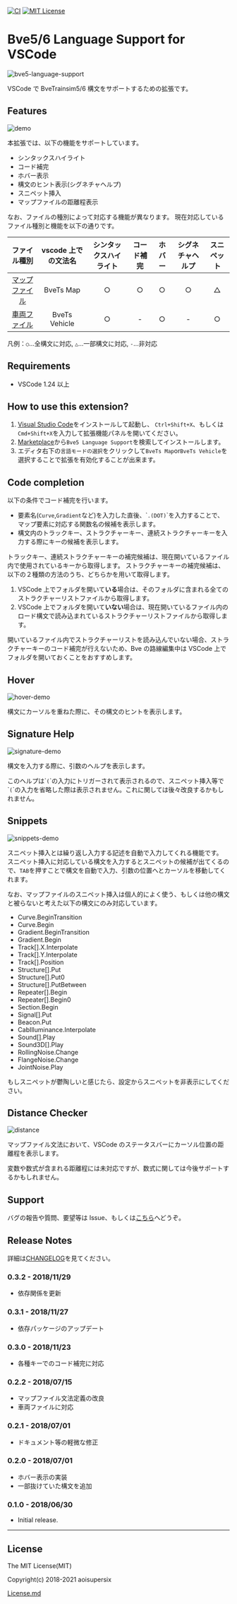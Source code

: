 [![CI](https://github.com/aoisupersix/vscode-bve5-language-support/actions/workflows/ci.yml/badge.svg)](https://github.com/aoisupersix/vscode-bve5-language-support/actions/workflows/ci.yml)
[![MIT License](https://img.shields.io/badge/license-MIT-blue.svg?style=flat)](/LICENSE.md)

# Bve5/6 Language Support for VSCode

![bve5-language-support](images/language-support.png)

VSCode で BveTrainsim5/6 構文をサポートするための拡張です。

## Features

![demo](images/demo.gif)

本拡張では、以下の機能をサポートしています。

- シンタックスハイライト
- コード補完
- ホバー表示
- 構文のヒント表示(シグネチャヘルプ)
- スニペット挿入
- マップファイルの距離程表示

なお、ファイルの種別によって対応する機能が異なります。
現在対応しているファイル種別と機能を以下の通りです。

|                             ファイル種別                              | vscode 上での文法名 | シンタックスハイライト | コード補完 | ホバー | シグネチャヘルプ | スニペット |
| :-------------------------------------------------------------------: | :-----------------: | :--------------------: | :--------: | :----: | :--------------: | :--------: |
|   [マップファイル](http://bvets.net/jp/edit/formats/route/map.html)   |      BveTs Map      |           ○            |     ○      |   ○    |        ○         |     △      |
| [車両ファイル](http://bvets.net/jp/edit/formats/vehicle/vehicle.html) |    BveTs Vehicle    |           ○            |     -      |   ○    |        -         |     ○      |

凡例：`○`...全構文に対応, `△`...一部構文に対応, `-`...非対応

## Requirements

- VSCode 1.24 以上

## How to use this extension?

1. [Visual Studio Code](https://code.visualstudio.com)をインストールして起動し、 `Ctrl+Shift+X`、もしくは`Cmd+Shift+X`を入力して拡張機能パネルを開いてください。
2. [Marketplace](https://marketplace.visualstudio.com/items?itemName=aoisupersix.bve5-language-support)から`Bve5 Language Support`を検索してインストールします。
3. エディタ右下の`言語モードの選択`をクリックして`BveTs Map`or`BveTs Vehicle`を選択することで拡張を有効化することが出来ます。

## Code completion

以下の条件でコード補完を行います。

- 要素名(`Curve`,`Gradient`など)を入力した直後、\``.(DOT)`\`を入力することで、マップ要素に対応する関数名の候補を表示します。
- 構文内のトラックキー、ストラクチャーキー、連続ストラクチャーキーを入力する際にキーの候補を表示します。

トラックキー、連続ストラクチャーキーの補完候補は、現在開いているファイル内で使用されているキーから取得します。
ストラクチャーキーの補完候補は、以下の２種類の方法のうち、どちらかを用いて取得します。

1. VSCode 上でフォルダを開いて**いる**場合は、そのフォルダに含まれる全てのストラクチャーリストファイルから取得します。
2. VSCode 上でフォルダを開いて**いない**場合は、現在開いているファイル内のロード構文で読み込まれているストラクチャーリストファイルから取得します。

開いているファイル内でストラクチャーリストを読み込んでいない場合、ストラクチャーキーのコード補完が行えないため、Bve の路線編集中は VSCode 上でフォルダを開いておくことをおすすめします。

## Hover

![hover-demo](images/hover.gif)

構文にカーソルを重ねた際に、その構文のヒントを表示します。

## Signature Help

![signature-demo](images/signature.gif)

構文を入力する際に、引数のヘルプを表示します。

このヘルプは\``(`\`の入力にトリガーされて表示されるので、スニペット挿入等で\``(`\`の入力を省略した際は表示されません。これに関しては後々改良するかもしれません。

## Snippets

![snippets-demo](images/snippets.gif)

スニペット挿入とは繰り返し入力する記述を自動で入力してくれる機能です。
スニペット挿入に対応している構文を入力するとスニペットの候補が出てくるので、`TAB`を押すことで構文を自動で入力、引数の位置へとカーソルを移動してくれます。

なお、マップファイルのスニペット挿入は個人的によく使う、もしくは他の構文と被らないと考えた以下の構文にのみ対応しています。

- Curve.BeginTransition
- Curve.Begin
- Gradient.BeginTransition
- Gradient.Begin
- Track[].X.Interpolate
- Track[].Y.Interpolate
- Track[].Position
- Structure[].Put
- Structure[].Put0
- Structure[].PutBetween
- Repeater[].Begin
- Repeater[].Begin0
- Section.Begin
- Signal[].Put
- Beacon.Put
- CabIlluminance.Interpolate
- Sound[].Play
- Sound3D[].Play
- RollingNoise.Change
- FlangeNoise.Change
- JointNoise.Play

もしスニペットが鬱陶しいと感じたら、設定からスニペットを非表示にしてください。

## Distance Checker

![distance](images/distance-hint.png)

マップファイル文法において、VSCode のステータスバーにカーソル位置の距離程を表示します。

変数や数式が含まれる距離程には未対応ですが、数式に関しては今後サポートするかもしれません。

## Support

バグの報告や質問、要望等は Issue、もしくは[こちら](http://aoisupersix.tokyo)へどうぞ。

## Release Notes

詳細は[CHANGELOG](CHANGELOG.md)を見てください。

### 0.3.2 - 2018/11/29

- 依存関係を更新

### 0.3.1 - 2018/11/27

- 依存パッケージのアップデート

### 0.3.0 - 2018/11/23

- 各種キーでのコード補完に対応

### 0.2.2 - 2018/07/15

- マップファイル文法定義の改良
- 車両ファイルに対応

### 0.2.1 - 2018/07/01

- ドキュメント等の軽微な修正

### 0.2.0 - 2018/07/01

- ホバー表示の実装
- 一部抜けていた構文を追加

### 0.1.0 - 2018/06/30

- Initial release.

---

## License

The MIT License(MIT)

Copyright(c) 2018-2021 aoisupersix

[License.md](LICENSE.md)
